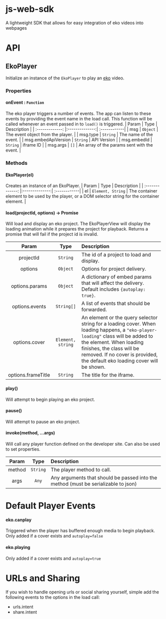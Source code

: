 # js-web-sdk
A lightweight SDK that allows for easy integration of eko videos into webpages

# API
## EkoPlayer
Initialize an instance of the `EkoPlayer` to play an [eko](https://eko.com) video.
### Properties
#### onEvent : `Function`
The eko player triggers a number of events. The app can listen to these events by providing the event name in the load call. This function will be called whenever an event passed in to `load()` is triggered.
| Param           | Type           | Description  |
| :-------------: |:--------------:| :------------|
| msg | `Object` | The event object from the player. |
| msg.type | `String` | The name of the event. |
| msg.embedApiVersion | `String` | API Version |
| msg.embedId | `String` | iframe ID |
| msg.args | `[]` | An array of the params sent with the event. |


### Methods
#### EkoPlayer(el)
Creates an instance of an EkoPlayer.
| Param           | Type           | Description  |
| :-------------: |:--------------:| :------------|
| el | `Element, String` | The container element to be used by the player, or a DOM selector string for the container element. |

#### load(projectId, options) &rarr; Promise
Will load and display an eko project. The EkoPlayerView will display the loading animation while it prepares the project for playback. Returns a promise that will fail if the project id is invalid.

| Param           | Type           | Description  |
| :-------------: |:--------------:| :------------|
| projectId | `String` | The id of a project to load and display. |
| options | `Object` | Options for project delivery. |
| options.params | `Object` | A dictionary of embed params that will affect the delivery. Default includes `{autoplay: true}`.|
| options.events | `String[]` | A list of events that should be forwarded. |
| options.cover | `Element, string` | An element or the query selector string for a loading cover. When loading happens, a `"eko-player-loading"` class will be added to the element. When loading finishes, the class will be removed. If no cover is provided, the default eko loading cover will be shown. |
| options.frameTitle | `String` | The title for the iframe. |

#### play()
Will attempt to begin playing an eko project. 
#### pause()
Will attempt to pause an eko project. 
#### invoke(method, ...args)
Will call any player function defined on the developer site. Can also be used to set properties.

| Param           | Type           | Description  |
| :-------------: |:--------------:| :------------|
| method | `String` | The player method to call. |
| args | `Any` | Any arguments that should be passed into the method (must be serializable to json) |

# Default Player Events
#### eko.canplay
Triggered when the player has buffered enough media to begin playback. Only added if a cover exists and `autoplay=false`
#### eko.playing
Only added if a cover exists and `autoplay=true`

# URLs and Sharing
If you wish to handle opening urls or social sharing yourself, simple add the following events to the options in the load call:
* urls.intent
* share.intent

